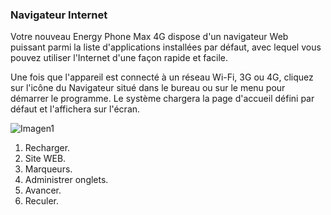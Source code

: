 ### Navigateur Internet

Votre nouveau Energy Phone Max 4G dispose d'un navigateur Web puissant parmi la liste d'applications installées par défaut, avec lequel vous pouvez utiliser l'Internet d'une façon rapide et facile.

Une fois que l'appareil est connecté à un réseau Wi-Fi, 3G ou 4G, cliquez sur l'icône du Navigateur situé dans le bureau ou sur le menu pour démarrer le programme. Le système chargera la page d'accueil défini par défaut et l'affichera sur l'écran.

![Imagen1](http://static.energysistem.com/images/manuals/42499/56dd9ea12cba0.jpg)

1. Recharger.
2. Site WEB.
3. Marqueurs.
4. Administrer onglets.
5. Avancer.
6. Reculer.
